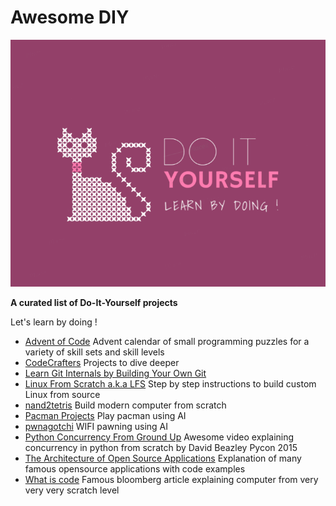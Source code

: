 # Awesome DIY
![Awesome Do-It-Yourself](diy-logo.png)


**A curated list of Do-It-Yourself projects**

Let's learn by doing !


- [Advent of Code](https://adventofcode.com/) Advent calendar of small programming puzzles for a variety of skill sets and skill levels
- [CodeCrafters](https://codecrafters.io/) Projects to dive deeper
- [Learn Git Internals by Building Your Own Git](https://www.leshenko.net/p/ugit/)
- [Linux From Scratch a.k.a LFS](http://www.linuxfromscratch.org/) Step by step instructions to build custom Linux from source
- [nand2tetris](https://www.nand2tetris.org/) Build modern computer from scratch
- [Pacman Projects](http://ai.berkeley.edu/project_overview.html) Play pacman using AI
- [pwnagotchi](https://pwnagotchi.ai/) WIFI pawning using AI
- [Python Concurrency From Ground Up](https://www.youtube.com/watch?v=MCs5OvhV9S4) Awesome video explaining concurrency in python from scratch by David Beazley Pycon 2015
- [The Architecture of Open Source Applications](http://aosabook.org/en/index.html) Explanation of many famous opensource applications with code examples
- [What is code](https://www.bloomberg.com/graphics/2015-paul-ford-what-is-code/) Famous bloomberg article explaining computer from very very very scratch level
